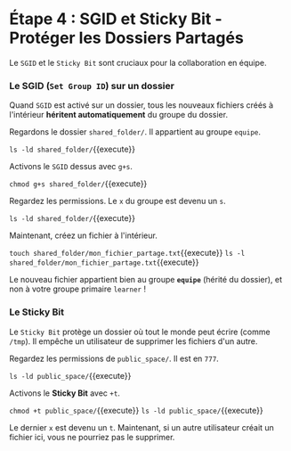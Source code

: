 # Étape 4 : SGID et Sticky Bit - Protéger les Dossiers Partagés

Le `SGID` et le `Sticky Bit` sont cruciaux pour la collaboration en équipe.

### Le SGID (`Set Group ID`) sur un dossier

Quand `SGID` est activé sur un dossier, tous les nouveaux fichiers créés à l'intérieur **héritent automatiquement** du groupe du dossier.

Regardons le dossier `shared_folder/`. Il appartient au groupe `equipe`.

`ls -ld shared_folder/`{{execute}}

Activons le `SGID` dessus avec `g+s`.

`chmod g+s shared_folder/`{{execute}}

Regardez les permissions. Le `x` du groupe est devenu un `s`.

`ls -ld shared_folder/`{{execute}}

Maintenant, créez un fichier à l'intérieur.

`touch shared_folder/mon_fichier_partage.txt`{{execute}}
`ls -l shared_folder/mon_fichier_partage.txt`{{execute}}

Le nouveau fichier appartient bien au groupe **`equipe`** (hérité du dossier), et non à votre groupe primaire `learner` !

### Le Sticky Bit

Le `Sticky Bit` protège un dossier où tout le monde peut écrire (comme `/tmp`). Il empêche un utilisateur de supprimer les fichiers d'un autre.

Regardez les permissions de `public_space/`. Il est en `777`.

`ls -ld public_space/`{{execute}}

Activons le **Sticky Bit** avec `+t`.

`chmod +t public_space/`{{execute}}
`ls -ld public_space/`{{execute}}

Le dernier `x` est devenu un `t`. Maintenant, si un autre utilisateur créait un fichier ici, vous ne pourriez pas le supprimer.